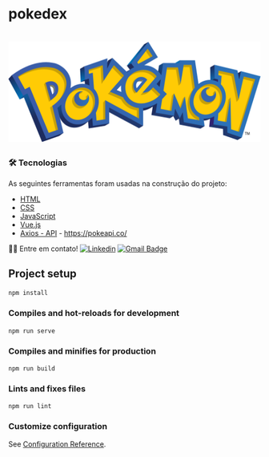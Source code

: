 # pokedex
<h1 align="center">
  <img src="src/assets/img/pokemon.svg" height="200px" alt="Pokemon"/>
</h1>

### 🛠 Tecnologias
As seguintes ferramentas foram usadas na construção do projeto:

- [HTML]()
- [CSS]()
- [JavaScript]()
- [Vue.js]()
- [Axios - API]() - https://pokeapi.co/


👋🏽 Entre em contato!
[![Linkedin](https://img.shields.io/badge/-GabrielAssana-blue?style=flat-square&logo=Linkedin&logoColor=white&link=https://www.linkedin.com/in/gabriel-vieira-assana-62405414a/)](https://www.linkedin.com/in/gabriel-vieira-assana-62405414a/)
[![Gmail Badge](https://img.shields.io/badge/-gabrielhhz2@gmail.com-c14438?style=flat-square&logo=Gmail&logoColor=white&link=mailto:tgmarinho@gmail.com)](mailto:gabrielhhz2@gmail.com)


## Project setup
```
npm install
```

### Compiles and hot-reloads for development
```
npm run serve
```

### Compiles and minifies for production
```
npm run build
```

### Lints and fixes files
```
npm run lint
```

### Customize configuration
See [Configuration Reference](https://cli.vuejs.org/config/).
